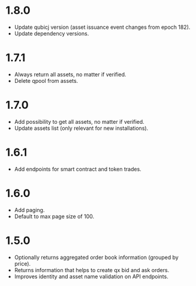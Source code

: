 # 1.8.0

* Update qubicj version (asset issuance event changes from epoch 182).
* Update dependency versions.

# 1.7.1

* Always return all assets, no matter if verified.
* Delete qpool from assets.

# 1.7.0

* Add possibility to get all assets, no matter if verified.
* Update assets list (only relevant for new installations).

# 1.6.1

* Add endpoints for smart contract and token trades.

# 1.6.0

* Add paging.
* Default to max page size of 100.

# 1.5.0

* Optionally returns aggregated order book information (grouped by price).
* Returns information that helps to create qx bid and ask orders.
* Improves identity and asset name validation on API endpoints.